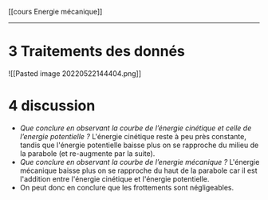[[cours Energie mécanique]] 
___
# 3 Traitements des donnés
![[Pasted image 20220522144404.png]]
# 4 discussion
- *Que conclure en observant la courbe de l’énergie cinétique et celle de l’energie potentielle ?*
L'énergie cinétique reste à peu près constante, tandis que l'énergie potentielle baisse plus on se rapproche du milieu de la parabole (et re-augmente par la suite).
- *Que conclure en observant la courbe de l’energie mécanique ?*
L'énergie mécanique baisse plus on se rapproche du haut de la parabole car il est l'addition entre l'énergie cinétique et l'énergie potentielle.
- On peut donc en conclure que les frottements sont négligeables.